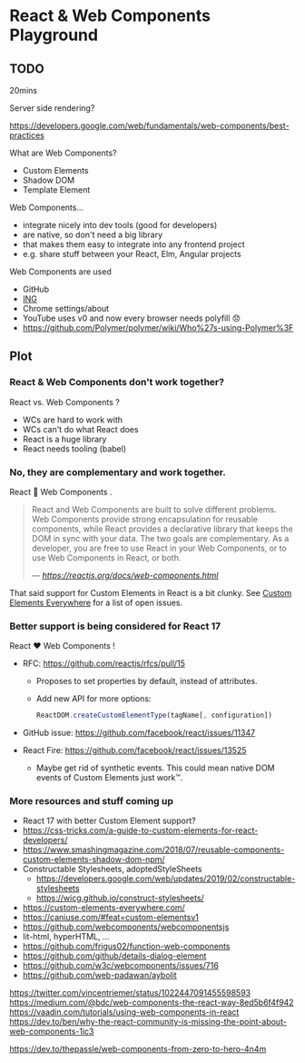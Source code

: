 # React & Web Components Playground

## TODO

20mins

Server side rendering?

https://developers.google.com/web/fundamentals/web-components/best-practices

What are Web Components?

- Custom Elements
- Shadow DOM
- Template Element

Web Components...

- integrate nicely into dev tools (good for developers)
- are native, so don't need a big library
- that makes them easy to integrate into any frontend project
- e.g. share stuff between your React, Elm, Angular projects

Web Components are used

- GitHub
- [ING](https://dev.to/thepassle/ing--web-components-aef)
- Chrome settings/about
- YouTube uses v0 and now every browser needs polyfill 😞
- https://github.com/Polymer/polymer/wiki/Who%27s-using-Polymer%3F

## Plot

### React & Web Components don't work together?

React vs. Web Components ?

- WCs are hard to work with
- WCs can't do what React does
- React is a huge library
- React needs tooling (babel)

### No, they are complementary and work together.

React 🤝 Web Components .

> React and Web Components are built to solve different problems. Web Components provide strong encapsulation for reusable components, while React provides a declarative library that keeps the DOM in sync with your data. The two goals are complementary. As a developer, you are free to use React in your Web Components, or to use Web Components in React, or both.
>
> <cite>&mdash; https://reactjs.org/docs/web-components.html</cite>

That said support for Custom Elements in React is a bit clunky. See [Custom Elements Everywhere](https://custom-elements-everywhere.com/#react) for a list of open issues.

### Better support is being considered for React 17

React ❤ Web Components !

- RFC: https://github.com/reactjs/rfcs/pull/15

  - Proposes to set properties by default, instead of attributes.

  - Add new API for more options:

    ```js
    ReactDOM.createCustomElementType(tagName[, configuration])
    ```

- GitHub issue: https://github.com/facebook/react/issues/11347

- React Fire: https://github.com/facebook/react/issues/13525

  - Maybe get rid of synthetic events. This could mean native DOM events of Custom Elements just work™.

### More resources and stuff coming up

- React 17 with better Custom Element support?
- https://css-tricks.com/a-guide-to-custom-elements-for-react-developers/
- https://www.smashingmagazine.com/2018/07/reusable-components-custom-elements-shadow-dom-npm/
- Constructable Stylesheets, adoptedStyleSheets
  - https://developers.google.com/web/updates/2019/02/constructable-stylesheets
  - https://wicg.github.io/construct-stylesheets/
- https://custom-elements-everywhere.com/
- https://caniuse.com/#feat=custom-elementsv1
- https://github.com/webcomponents/webcomponentsjs
- lit-html, hyperHTML, ...
- https://github.com/frigus02/function-web-components
- https://github.com/github/details-dialog-element
- https://github.com/w3c/webcomponents/issues/716
- https://github.com/web-padawan/aybolit

https://twitter.com/vincentriemer/status/1022447091455598593
https://medium.com/@bdc/web-components-the-react-way-8ed5b6f4f942
https://vaadin.com/tutorials/using-web-components-in-react
https://dev.to/ben/why-the-react-community-is-missing-the-point-about-web-components-1ic3

https://dev.to/thepassle/web-components-from-zero-to-hero-4n4m
